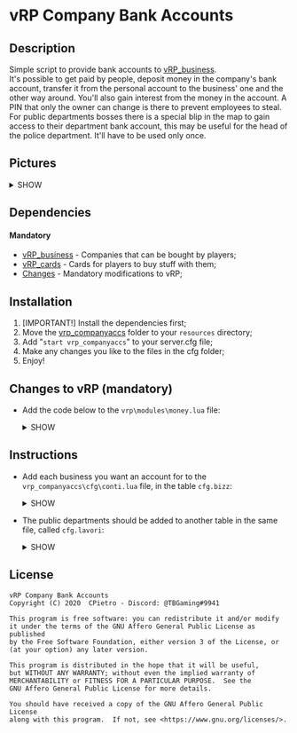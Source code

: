 # vRP Company Bank Accounts

## Description
  Simple script to provide bank accounts to [vRP_business]().\
  It's possible to get paid by people, deposit money in the company's bank account, transfer it from the personal account to the business' one and the other way around. You'll also gain interest from the money in the account. A PIN that only the owner can change is there to prevent employees to steal. For public departments bosses there is a special blip in the map to gain access to their department bank account, this may be useful for the head of the police department. It'll have to be used only once.

## Pictures
<details><summary>SHOW</summary>
<p>

![Image1](https://i.postimg.cc/qMXZPZFW/image.png)\
![Image2](https://i.postimg.cc/MGWcsXQh/image.png)\
![Image3](https://i.postimg.cc/KvfrmX5S/image.png)
</p>
</details>

## Dependencies
 #### Mandatory
 * [vRP_business]() - Companies that can be bought by players;
 * [vRP_cards]() - Cards for players to buy stuff with them;
 * [Changes](#changes-to-vrp-mandatory) - Mandatory modifications to vRP;

## Installation
  1. [IMPORTANT!] Install the dependencies first;
  2. Move the [vrp_companyaccs](#vrp-company-bank-accounts) folder to your ```resources``` directory;
  3. Add "```start vrp_companyaccs```" to your server.cfg file;
  4. Make any changes you like to the files in the cfg folder;
  5. Enjoy!

## Changes to vRP (mandatory)
  * Add the code below to the ```vrp\modules\money.lua``` file:
    <details><summary>SHOW</summary>
    
    ```lua
    --Around the top of the file, maybe below the vRP/money_init_user query
    MySQL.createCommand("vRP/get_soldi_carta","SELECT * FROM vrp_cards WHERE user_id = @user_id")
    MySQL.createCommand("vRP/set_carta_balance","UPDATE vrp_cards SET coins = @coins WHERE user_id = @user_id")

    --Wherever you want in the file
    function vRP.impostaBankMoneyOffline(user_id,value)
        local source = vRP.getUserSource(user_id)
        if source ~= nil then
            vRP.setBankMoney(user_id,value)
        else
            MySQL.query("vRP/get_money", {user_id = user_id}, function(rows, affected)
            if rows then
                MySQL.execute("vRP/set_money", {user_id = user_id, wallet = rows[1].wallet, bank = value})
            end
            end)
        end
    end

    function vRP.tryBankMoney(user_id,amount)
      local money = vRP.getBankMoney(user_id)
      if amount > 0 and money >= amount then
        vRP.setBankMoney(user_id,money-amount)
        return true
      else
        return false
      end
    end
    ```
    </details>

## Instructions
  * Add each business you want an account for to the ```vrp_companyaccs\cfg\conti.lua``` file, in the table ```cfg.bizz```:
    <details><summary>SHOW</summary>
    
    ```lua
    {"Bank Director","bank"}
    ```
    "Bank Director" -> This is the company owner, you should already know what it is if you followed the dependencies instructions.
    "bank" -> business internal name.
    </details>
  * The public departments should be added to another table in the same file, called ```cfg.lavori```:
    <details><summary>SHOW</summary>
    
    ```lua
    {"LSPD - Head of Police","police","Captain.cloakroom"}
    ```
    "LSPD - Head of Police" -> This is the department boss' group name.
    "police" -> Internal department name (such as police, fbi, ems).
    "Captain.cloakroom" -> A permission only the boss has.
    </details>

## License
  ```
  vRP Company Bank Accounts
  Copyright (C) 2020  CPietro - Discord: @TBGaming#9941

  This program is free software: you can redistribute it and/or modify
  it under the terms of the GNU Affero General Public License as published
  by the Free Software Foundation, either version 3 of the License, or
  (at your option) any later version.

  This program is distributed in the hope that it will be useful,
  but WITHOUT ANY WARRANTY; without even the implied warranty of
  MERCHANTABILITY or FITNESS FOR A PARTICULAR PURPOSE.  See the
  GNU Affero General Public License for more details.

  You should have received a copy of the GNU Affero General Public License
  along with this program.  If not, see <https://www.gnu.org/licenses/>.
  ```
